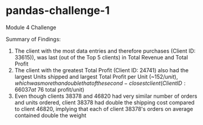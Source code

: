 # pandas-challenge-1
Module 4 Challenge

Summary of Findings:
1) The client with the most data entries and therefore purchases (Client ID: 33615)), was last (out of the Top 5 clients) in Total Revenue and Total Profit
2) The client with the greatest Total Profit (Client ID: 24741) also had the largest Units shipped and largest Total Profit per Unit (~$152/unit), which was more than double that of the second-closest client (Client ID: 66037 at ~$76 total profit/unit)
3) Even though clients 38378 and 46820 had very similar number of orders and units ordered, client 38378 had double the shipping cost compared to client 46820, implying that each of client 38378's orders on average contained double the weight